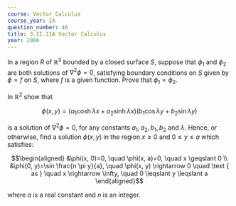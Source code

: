 ```yaml
---
course: Vector Calculus
course_year: IA
question_number: 46
title: 3.II.11A Vector Calculus
year: 2006
---
```



In a region $R$ of $\mathbb{R}^{3}$ bounded by a closed surface $S$, suppose that $\phi_{1}$ and $\phi_{2}$ are both solutions of $\nabla^{2} \phi=0$, satisfying boundary conditions on $S$ given by $\phi=f$ on $S$, where $f$ is a given function. Prove that $\phi_{1}=\phi_{2}$.

In $\mathbb{R}^{2}$ show that

$$\phi(x, y)=\left(a_{1} \cosh \lambda x+a_{2} \sinh \lambda x\right)\left(b_{1} \cos \lambda y+b_{2} \sin \lambda y\right)$$

is a solution of $\nabla^{2} \phi=0$, for any constants $a_{1}, a_{2}, b_{1}, b_{2}$ and $\lambda$. Hence, or otherwise, find a solution $\phi(x, y)$ in the region $x \geqslant 0$ and $0 \leqslant y \leqslant a$ which satisfies:

$$\begin{aligned}
&\phi(x, 0)=0, \quad \phi(x, a)=0, \quad x \geqslant 0 \\
&\phi(0, y)=\sin \frac{n \pi y}{a}, \quad \phi(x, y) \rightarrow 0 \quad \text { as } \quad x \rightarrow \infty, \quad 0 \leqslant y \leqslant a
\end{aligned}$$

where $a$ is a real constant and $n$ is an integer.